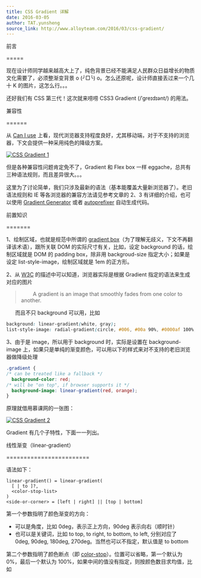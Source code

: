 ```yaml
---
title: CSS Gradient 详解
date: 2016-03-05
author: TAT.yunsheng
source_link: http://www.alloyteam.com/2016/03/css-gradient/
---
```


<!-- {% raw %} - for jekyll -->

前言  

=====

现在设计师同学越来越高大上了，纯色背景已经不能满足人民群众日益增长的物质文化需要了，必须整渐变背景 o (╯□╰) o。怎么还原呢，设计师直接丢过来一个几十 K 的图片，这怎么行。。。

还好我们有 CSS 第三代！这次就来唠唠 CSS3 Gradient (/ˈgreɪdɪənt/) 的用法。

兼容性  

======

从 [Can I use](http://caniuse.com/#feat=css-gradients) 上看，现代浏览器支持程度良好，尤其移动端，对于不支持的浏览器，下文会提供一种采用纯色的降级方案。

[![CSS Gradient 1](http://www.alloyteam.com/wp-content/uploads/2016/02/18.png)](http://www.alloyteam.com/wp-content/uploads/2016/02/18.png)

但是各种兼容性问题肯定免不了，Gradient 和 Flex box 一样 eggache，总共有三种语法规则，而且差异很大。。。

这里为了讨论简单，我们只涉及最新的语法（基本能覆盖大量新浏览器了）。老旧语法规则和 IE 等各浏览器的兼容方法请见参考文章的 2、3 有详细的介绍，也可以使用 [Gradient Generator](http://www.cssmatic.com/gradient-generator) 或者 [autoprefixer](https://css-tricks.com/autoprefixer/) 自动生成代码。

前置知识  

=======

1、绘制区域，也就是规范中所谓的 [gradient box](https://drafts.csswg.org/css-images-3/#gradient-box)（为了理解无歧义，下文不再翻译该术语），跟所关联 DOM 的实际尺寸有关，比如，设定 background 的话，绘制区域就是 DOM 的 padding box，除非用 backgroud-size 指定大小；如果是设定 list-style-image，绘制区域就是 1em 的正方形。

2、从 [W3C](https://drafts.csswg.org/css-images-3/#gradients) 的描述中可以知道，浏览器实际是根据 Gradient 指定的语法来生成对应的图片

>         A gradient is an image that smoothly fades from one color to another. 

      而且不只 background 可以用，比如

```css
background: linear-gradient(white, gray);
list-style-image: radial-gradient(circle, #006, #00a 90%, #0000af 100%, white 100%);
```

3、由于是 image，所以用于 background 时，实际是设置在 background-image 上，如果只是单纯的渐变颜色，可以用以下的样式来对不支持的老旧浏览器做降级处理

```css
.gradient {
/* can be treated like a fallback */
  background-color: red;
/* will be "on top", if browser supports it */
  background-image: linear-gradient(red, orange);
}
```

原理就借用慕课网的一张图：

[![CSS Gradient 2](http://www.alloyteam.com/wp-content/uploads/2016/02/2.jpg)](http://www.alloyteam.com/wp-content/uploads/2016/02/2.jpg)

Gradient 有几个子特性，下面一一列出。

线性渐变（linear-gradient）  

========================

语法如下：

    linear-gradient() = linear-gradient(
      [ | to ]?,
      <color-stop-list>
    )
    <side-or-corner> = [left | right] || [top | bottom]

第一个参数指明了颜色渐变的方向：

-   可以是角度，比如 0deg，表示正上方向，90deg 表示向右（顺时针）
-   也可以是关键词，比如 to top, to right, to bottom, to left, 分别对应了 0deg, 90deg, 180deg, 270deg。当然也可以不指定，默认值是 to bottom

第二个参数指明了颜色断点（即 [color-stop](https://drafts.csswg.org/css-images-3/#color-stop)）。位置可以省略，第一个默认为 0%，最后一个默认为 100%，如果中间的值没有指定，则按颜色数目求均值，比如


<!-- {% endraw %} - for jekyll -->
